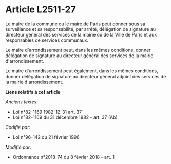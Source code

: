 # Article L2511-27

Le maire de la commune ou le maire de Paris peut donner sous sa surveillance et sa responsabilité, par arrêté, délégation de
signature au directeur général des services de la mairie ou de la Ville de Paris et aux responsables de services communaux.

Le maire d'arrondissement peut, dans les mêmes conditions, donner délégation de signature au directeur général des services
de la mairie d'arrondissement.

Le maire d'arrondissement peut également, dans les mêmes conditions, donner délégation de signature au directeur général
adjoint des services de la mairie d'arrondissement.

**Liens relatifs à cet article**

_Anciens textes_:

  - Loi n°82-1169 1982-12-31 art. 37
  - Loi n°82-1169 du 31 décembre 1982 - art. 37 (Ab)

_Codifié par_:

  - Loi n°96-142 du 21 février 1996

_Modifié par_:

  - Ordonnance n°2018-74 du 8 février 2018 - art. 1
